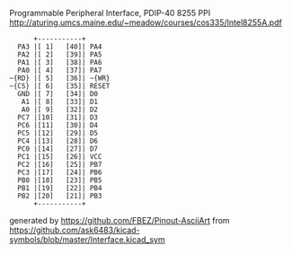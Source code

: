 Programmable Peripheral Interface, PDIP-40
8255 PPI
http://aturing.umcs.maine.edu/~meadow/courses/cos335/Intel8255A.pdf


	      +-----------+
	  PA3 |[ 1]   [40]| PA4
	  PA2 |[ 2]   [39]| PA5
	  PA1 |[ 3]   [38]| PA6
	  PA0 |[ 4]   [37]| PA7
	~{RD} |[ 5]   [36]| ~{WR}
	~{CS} |[ 6]   [35]| RESET
	  GND |[ 7]   [34]| D0
	   A1 |[ 8]   [33]| D1
	   A0 |[ 9]   [32]| D2
	  PC7 |[10]   [31]| D3
	  PC6 |[11]   [30]| D4
	  PC5 |[12]   [29]| D5
	  PC4 |[13]   [28]| D6
	  PC0 |[14]   [27]| D7
	  PC1 |[15]   [26]| VCC
	  PC2 |[16]   [25]| PB7
	  PC3 |[17]   [24]| PB6
	  PB0 |[18]   [23]| PB5
	  PB1 |[19]   [22]| PB4
	  PB2 |[20]   [21]| PB3
	      +-----------+


generated by https://github.com/FBEZ/Pinout-AsciiArt from https://github.com/ask6483/kicad-symbols/blob/master/Interface.kicad_sym